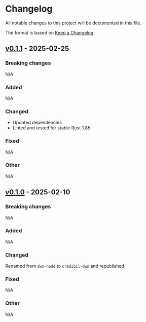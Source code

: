 # Changelog

All notable changes to this project will be documented in this file.

The format is based on [Keep a Changelog](https://keepachangelog.com/en/1.0.0/).

## [v0.1.1](https://github.com/credibil/infosec/compare/v0.1.1...v0.1.0) - 2025-02-25

### Breaking changes

N/A

### Added

N/A

### Changed

* Updated dependencies
* Linted and tested for stable Rust 1.85

### Fixed

N/A

### Other

N/A

## [v0.1.0](https://github.com/credibil/infosec/compare/v0.1.0...v0.1.0-beta.1) - 2025-02-10

### Breaking changes

N/A

### Added

N/A

### Changed

Renamed from `dwn-node` to `credibil-dwn` and republished.

### Fixed

N/A

### Other

N/A